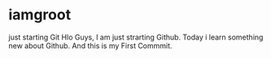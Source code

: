 # iamgroot
just starting Git
Hlo Guys,
I am just strarting Github.
Today i learn something new about Github.
And this is my First Commmit.

